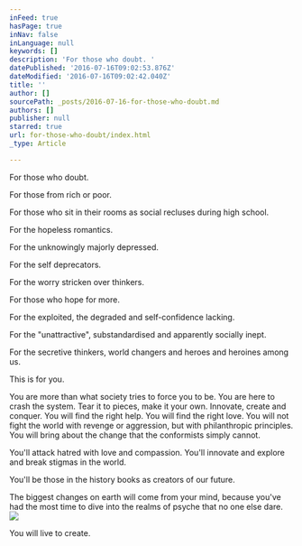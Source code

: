 ```yaml
---
inFeed: true
hasPage: true
inNav: false
inLanguage: null
keywords: []
description: 'For those who doubt. '
datePublished: '2016-07-16T09:02:53.876Z'
dateModified: '2016-07-16T09:02:42.040Z'
title: ''
author: []
sourcePath: _posts/2016-07-16-for-those-who-doubt.md
authors: []
publisher: null
starred: true
url: for-those-who-doubt/index.html
_type: Article

---
```

For those who doubt. 

For those from rich or poor. 

For those who sit in their rooms as social recluses during high school. 

For the hopeless romantics. 

For the unknowingly majorly depressed. 

For the self deprecators. 

For the worry stricken over thinkers. 

For those who hope for more. 

For the exploited, the degraded and self-confidence lacking. 

For the "unattractive", substandardised and apparently socially inept. 

For the secretive thinkers, world changers and heroes and heroines among us. 

This is for you. 

You are more than what society tries to force you to be. You are here to crash the system. Tear it to pieces, make it your own. Innovate, create and conquer. You will find the right help. You will find the right love. You will not fight the world with revenge or aggression, but with philanthropic principles. You will bring about the change that the conformists simply cannot. 

You'll attack hatred with love and compassion. You'll innovate and explore and break stigmas in the world. 

You'll be those in the history books as creators of our future. 

The biggest changes on earth will come from your mind, because you've had the most time to dive into the realms of psyche that no one else dare. ![](https://the-grid-user-content.s3-us-west-2.amazonaws.com/b2365609-ea1e-45cf-a3cf-6cace21ff60f.jpg)

You will live to create.